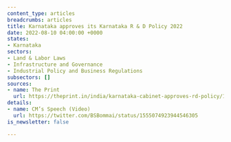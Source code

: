 ```yaml
---
content_type: articles
breadcrumbs: articles
title: Karnataka approves its Karnataka R & D Policy 2022
date: 2022-08-10 04:00:00 +0000
states:
- Karnataka
sectors:
- Land & Labor Laws
- Infrastructure and Governance
- Industrial Policy and Business Regulations
subsectors: []
sources:
- name: The Print
  url: https://theprint.in/india/karnataka-cabinet-approves-rd-policy/1069672/
details:
- name: CM’s Speech (Video)
  url: https://twitter.com/BSBommai/status/1555074923944546305
is_newsletter: false

---
```

